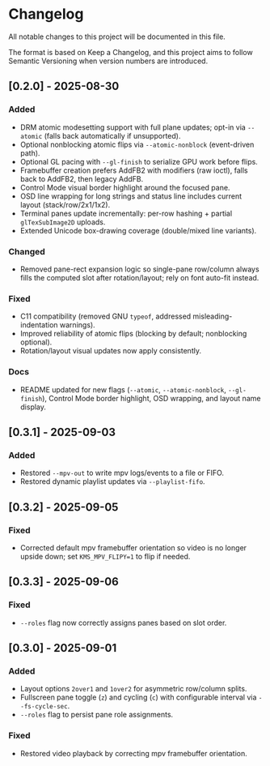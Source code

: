 # Changelog

All notable changes to this project will be documented in this file.

The format is based on Keep a Changelog, and this project aims to follow
Semantic Versioning when version numbers are introduced.

## [0.2.0] - 2025-08-30

### Added
- DRM atomic modesetting support with full plane updates; opt-in via `--atomic` (falls back automatically if unsupported).
- Optional nonblocking atomic flips via `--atomic-nonblock` (event-driven path).
- Optional GL pacing with `--gl-finish` to serialize GPU work before flips.
- Framebuffer creation prefers AddFB2 with modifiers (raw ioctl), falls back to AddFB2, then legacy AddFB.
- Control Mode visual border highlight around the focused pane.
- OSD line wrapping for long strings and status line includes current layout (stack/row/2x1/1x2).
- Terminal panes update incrementally: per-row hashing + partial `glTexSubImage2D` uploads.
- Extended Unicode box-drawing coverage (double/mixed line variants).

### Changed
- Removed pane-rect expansion logic so single-pane row/column always fills the computed slot after rotation/layout; rely on font auto-fit instead.

### Fixed
- C11 compatibility (removed GNU `typeof`, addressed misleading-indentation warnings).
- Improved reliability of atomic flips (blocking by default; nonblocking optional).
- Rotation/layout visual updates now apply consistently.

### Docs
- README updated for new flags (`--atomic`, `--atomic-nonblock`, `--gl-finish`), Control Mode border highlight, OSD wrapping, and layout name display.

## [0.3.1] - 2025-09-03

### Added
- Restored `--mpv-out` to write mpv logs/events to a file or FIFO.
- Restored dynamic playlist updates via `--playlist-fifo`.

## [0.3.2] - 2025-09-05

### Fixed
- Corrected default mpv framebuffer orientation so video is no longer upside down; set `KMS_MPV_FLIPY=1` to flip if needed.

## [0.3.3] - 2025-09-06

### Fixed
- `--roles` flag now correctly assigns panes based on slot order.

## [0.3.0] - 2025-09-01

### Added
- Layout options `2over1` and `1over2` for asymmetric row/column splits.
- Fullscreen pane toggle (`z`) and cycling (`c`) with configurable interval via `--fs-cycle-sec`.
- `--roles` flag to persist pane role assignments.

### Fixed
- Restored video playback by correcting mpv framebuffer orientation.


